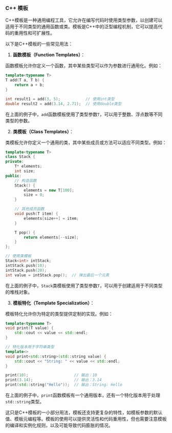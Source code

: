 ### C++ 模板
C++模板是一种通用编程工具，它允许在编写代码时使用类型参数，以创建可以适用于不同类型的通用函数或类。模板是C++中的泛型编程机制，它可以提高代码的重用性和可扩展性。

以下是C++模板的一些常见用法：

1. **函数模板（Function Templates）**：

函数模板允许你定义一个函数，其中某些类型可以作为参数进行通用化。例如：

```cpp
template<typename T>
T add(T a, T b) {
    return a + b;
}

int result1 = add(3, 5);           // 使用int类型
double result2 = add(3.14, 2.71);  // 使用double类型
```

在上面的例子中，`add`函数模板使用了类型参数`T`，可以用于整数、浮点数等不同类型的参数。

2. **类模板（Class Templates）**：

类模板允许你定义一个通用的类，其中某些成员或方法可以适应不同类型。例如：

```cpp
template<typename T>
class Stack {
private:
    T* elements;
    int size;
public:
    // 构造函数
    Stack() {
        elements = new T[100];
        size = 0;
    }

    // 其他成员函数
    void push(T item) {
        elements[size++] = item;
    }

    T pop() {
        return elements[--size];
    }
};

// 使用类模板
Stack<int> intStack;
intStack.push(10);
intStack.push(20);
int value = intStack.pop();  // 弹出最后一个元素
```

在上面的例子中，`Stack`类模板使用了类型参数`T`，可以用于创建适用于不同类型的堆栈对象。

3. **模板特化（Template Specialization）**：

模板特化允许你为特定的类型提供定制的实现。例如：

```cpp
template<typename T>
void print(T value) {
    std::cout << value << std::endl;
}

// 特化版本用于字符串类型
template<>
void print<std::string>(std::string value) {
    std::cout << "String: " << value << std::endl;
}

print(10);                    // 输出：10
print(3.14);                  // 输出：3.14
print(std::string("Hello"));  // 输出：String: Hello
```

在上面的例子中，`print`函数模板有一个通用版本，还有一个特化版本用于处理`std::string`类型。

这只是C++模板的一小部分用法，模板还支持更复杂的特性，如模板参数的默认值、模板元编程等。模板的使用可以提供灵活性和代码重用性，但也需要注意模板的编译和实例化规则，以及可能导致代码膨胀的情况。